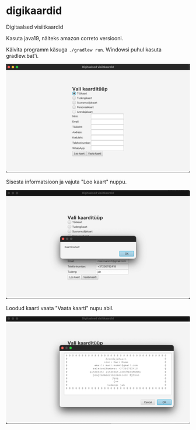 # digikaardid
Digitaalsed visiitkaardid

Kasuta java19, näiteks amazon correto versiooni.

Käivita programm käsuga `./gradlew run`. Windowsi puhul kasuta gradlew.bat'i.

![Screenshot 2023-05-09 at 7.53.51 PM.png](images%2FScreenshot%202023-05-09%20at%207.53.51%20PM.png)

Sisesta informatsioon ja vajuta "Loo kaart" nuppu.

![Screenshot 2023-05-09 at 7.57.54 PM.png](images%2FScreenshot%202023-05-09%20at%207.57.54%20PM.png)

Loodud kaarti vaata "Vaata kaarti" nupu abil.

![Screenshot 2023-05-09 at 7.59.40 PM.png](images%2FScreenshot%202023-05-09%20at%207.59.40%20PM.png)